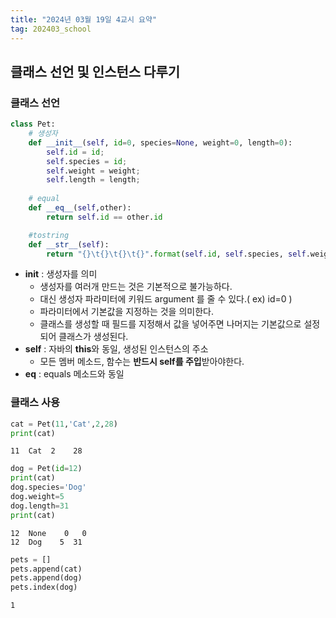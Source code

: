 ```yaml
---
title: "2024년 03월 19일 4교시 요약"
tag: 202403_school
---
```


## 클래스 선언 및 인스턴스 다루기

### 클래스 선언

```py
class Pet:
    # 생성자
    def __init__(self, id=0, species=None, weight=0, length=0):
        self.id = id;
        self.species = id;
        self.weight = weight;
        self.length = length;
    
    # equal
    def __eq__(self,other):
        return self.id == other.id

    #tostring
    def __str__(self):
        return "{}\t{}\t{}\t{}".format(self.id, self.species, self.weight, self.length)
```

- **init** : 생성자를 의미
  - 생성자를 여러개 만드는 것은 기본적으로 불가능하다.
  - 대신 생성자 파라미터에 키워드 argument 를 줄 수 있다.( ex) id=0 )
  - 파라미터에서 기본값을 지정하는 것을 의미한다. 
  - 클래스를 생성할 때 필드를 지정해서 값을 넣어주면 나머지는 기본값으로 설정되어 클래스가 생성된다.
- **self** : 자바의 **this**와 동일, 생성된 인스턴스의 주소
  - 모든 멤버 메소드, 함수는 **반드시 self를 주입**받아야한다.
- **eq** : equals 메소드와 동일

### 클래스 사용

```py
cat = Pet(11,'Cat',2,28)
print(cat)
```

```
11  Cat  2    28
```

```py
dog = Pet(id=12)
print(cat)
dog.species='Dog'
dog.weight=5
dog.length=31
print(cat)
```

```
12  None    0   0
12  Dog    5  31
```

```py
pets = []
pets.append(cat)
pets.append(dog)
pets.index(dog)
```

```
1
```

